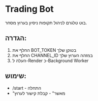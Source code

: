 # Trading Bot

בוט טלגרם לניהול תקופות ניסיון בערוץ מסחר.

## הגדרה:
1. החלף את BOT_TOKEN בטוקן שלך
2. החלף את CHANNEL_ID במזהה הערוץ שלך
3. העלה ל-Render כ-Background Worker

## שימוש:
- /start - התחלה
- "מאשר" - קבלת קישור לערוץ
